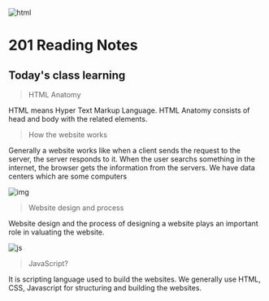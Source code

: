 ![html](https://user-images.githubusercontent.com/31800022/180065780-7543074c-7d6c-478d-a8f9-60949f14861b.jpeg)
# 201 Reading Notes
              
## Today's class learning

> HTML Anatomy

HTML means Hyper Text Markup Language. HTML Anatomy consists of head and body with the related elements. 

> How the website works

Generally a website works like when a client sends the request to the server, the server responds to it. When the user searchs something in the internet, the browser gets the information from the servers. We have data centers which are some computers

![img](https://user-images.githubusercontent.com/31800022/180069059-6b856109-a312-40c2-b2e8-1836e9cb1cd6.png)

> Website design and process

Website design and the process of designing a website plays an important role in valuating the website.

![js](https://user-images.githubusercontent.com/31800022/180068724-b74f1436-6a1f-4f91-a30f-8c2eebd15336.png)

> JavaScript?

It is scripting language used to build the websites. We generally use HTML, CSS, Javascript for structuring and building the websites.
